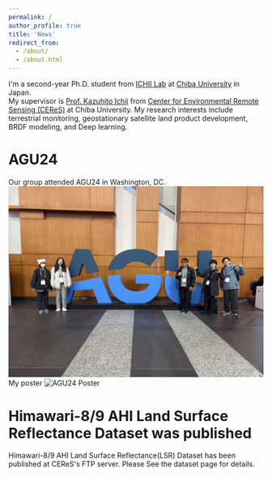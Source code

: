 ```yaml
---
permalink: /
author_profile: true
title: 'News'
redirect_from: 
  - /about/
  - /about.html
---
```


I'm a second-year Ph.D. student from [ICHII Lab](https://ichiilab.weebly.com/) at [Chiba University](https://www.chiba-u.ac.jp/e/) in Japan.  
My supervisor is [Prof. Kazuhito Ichii](https://researchmap.jp/kichii?lang=en) from [Center for Environmental Remote Sensing (CEReS)](https://ceres.chiba-u.jp/en/top-eng/) at Chiba University.
My research interests include terrestrial monitoring, geostationary satellite land product development, BRDF modeling, and Deep learning.

AGU24
======
Our group attended AGU24 in Washington, DC.
![AGU24 Conference](../images/agu24.png)
My poster
![AGU24 Poster](../images/AGU_2024_V3.png)


Himawari-8/9 AHI Land Surface Reflectance Dataset was published
======
Himawari-8/9 AHI Land Surface Reflectance(LSR) Dataset has been published at CEReS's FTP server.
Please See the dataset page for details.


